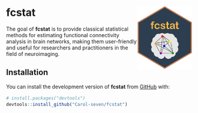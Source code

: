 
# fcstat <img src="man/figures/logo.png" align="right" height="170"/>

<!-- badges: start -->
<!-- badges: end -->

The goal of **fcstat** is to provide classical statistical methods for estimating
functional connectivity analysis in brain networks, making them user-friendly
and useful for researchers and practitioners in the field of neuroimaging.

## Installation

You can install the development version of **fcstat** from
[GitHub](https://github.com/) with:

``` r
# install.packages("devtools")
devtools::install_github("Carol-seven/fcstat")
```
